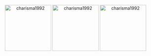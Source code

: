 <p align="center">
  <img  height = "150em" src="https://github-readme-stats.vercel.app/api/top-langs?username=charisma1992&show_icons=true&locale=en&layout=compact&theme=one_dark_pro" alt="charisma1992" />
  <img  height = "150em"  src="https://github-readme-stats.vercel.app/api?username=charisma1992&theme=one_dark_pro&show_icons=true&locale=en" alt="charisma1992" />
  <img  height = "150em"  src="https://github-readme-streak-stats.herokuapp.com/?user=charisma1992&&theme=one_dark_pro" alt="charisma1992" />
</p>
